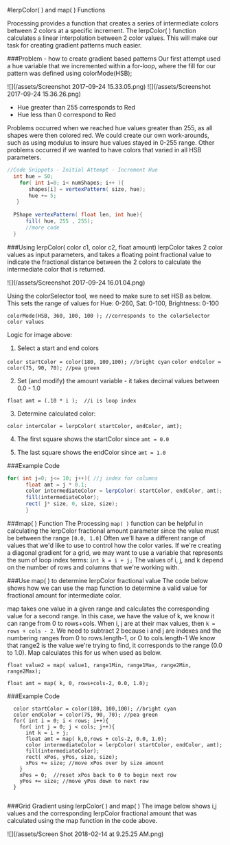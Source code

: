 #lerpColor( ) and map( ) Functions

Processing provides a function that creates a series of intermediate colors between 2 colors at a specific increment.  The lerpColor( ) function calculates a linear interpolation between 2 color values.  This will make our task for creating gradient patterns much easier.  

###Problem - how to create gradient based patterns 
Our first attempt used a hue variable that we incremented within a for-loop, where the fill for our pattern was defined using colorMode(HSB);

![](/assets/Screenshot 2017-09-24 15.33.05.png)
![](/assets/Screenshot 2017-09-24 15.36.26.png)

- Hue greater than 255 corresponds to Red
- Hue less than 0  correspond to Red
    
Problems occurred when we reached hue values greater than 255, as all shapes were then colored red.  We could create our own work-arounds, such as using modulus to insure hue values stayed in 0-255 range.  Other problems occurred if we wanted to have colors that varied in all HSB parameters.     

```java
//Code Snippets - Initial Attempt - Increment Hue
  int hue = 50;
    for( int i=0; i< numShapes; i++ ){
       shapes[i] = vertexPattern( size, hue);
       hue += 5;
   }
  
  PShape vertexPattern( float len, int hue){
      fill( hue, 255 , 255);
      //more code
  }
```

###Using lerpColor( color c1, color c2, float amount) 
lerpColor takes 2 color values as input parameters, and takes a floating point fractional value to indicate the fractional distance between the 2 colors to calculate the intermediate color that is returned.

![](/assets/Screenshot 2017-09-24 16.01.04.png)

Using the colorSelector tool, we need to make sure to set HSB as below. This sets the range of values for Hue: 0-260, Sat: 0-100, Brightness: 0-100

`colorMode(HSB, 360, 100, 100 ); //corresponds to the colorSelector color values`

Logic for image above:  

1. Select a start and end colors
     
  `color startColor = color(180, 100,100); //bright cyan`
  `color endColor = color(75, 90, 70); //pea green`
  
2. Set (and modify) the amount variable - it takes decimal values between 0.0 - 1.0
 
 `float amt = (.10 * i );  //i is loop index `
 
3.  Determine calculated color:
  
  `color interColor = lerpColor( startColor, endColor, amt);`
  
4.  The first square shows the startColor since `amt = 0.0`

5.  The last square shows the endColor since `amt = 1.0`
  
###Example Code

```java
for( int j=0; j<= 10; j++){ //j index for columns
      float amt = j * 0.1;
      color intermediateColor = lerpColor( startColor, endColor, amt);
      fill(intermediateColor);
      rect( j* size, 0, size, size);
      }
```

###map( ) Function
The Processing `map( )` function can be helpful in calculating the lerpColor fractional amount parameter since the value must be between the range `[0.0, 1.0]`  Often we'll have a different range of values that we'd like to use to control how the color varies.  If we're creating a diagonal gradient for a grid, we may want to use a variable that represents the sum of loop index terms:  `int k = i + j;`   The values of i, j, and k depend on the number of rows and columns that we're working with.
 
###Use map( ) to determine lerpColor fractional value
The code below shows how we can use the map function to determine a valid value for fractional amount for intermediate color. 

map takes one value in a given range and calculates the corresponding value for a second range.  In this case, we have the value of k, we know it can range from 0 to rows+cols. When i, j are at their max values, then `k = rows + cols - 2`. We need to subtract 2 because i and j are indexes and the numbering ranges from 0 to rows.length-1, or O to cols.length-1  We know that range2 is the value we're trying to find, it corresponds to the range (0.0 to 1.0).  Map calculates this for us when used as below. 
 
 `float value2 = map( value1, range1Min, range1Max, range2Min, range2Max); `
 
 `float amt = map( k, 0, rows+cols-2, 0.0, 1.0);`
 
###Example Code 
```
  color startColor = color(180, 100,100); //bright cyan
  color endColor = color(75, 90, 70); //pea green
  for( int i = 0; i < rows; i++){
    for( int j = 0; j < cols; j++){
      int k = i + j;
      float amt = map( k,0,rows + cols-2, 0.0, 1.0);
      color intermediateColor = lerpColor( startColor, endColor, amt);
      fill(intermediateColor);
      rect( xPos, yPos, size, size);
      xPos += size; //move xPos over by size amount
    }
    xPos = 0;  //reset xPos back to 0 to begin next row
    yPos += size; //move yPos down to next row
  }
  
```
###Grid Gradient using lerpColor( ) and map( )
The image below shows i,j values and the corresponding lerpColor fractional amount that was calculated using the map function in the code above.

![](/assets/Screen Shot 2018-02-14 at 9.25.25 AM.png)
  
  


